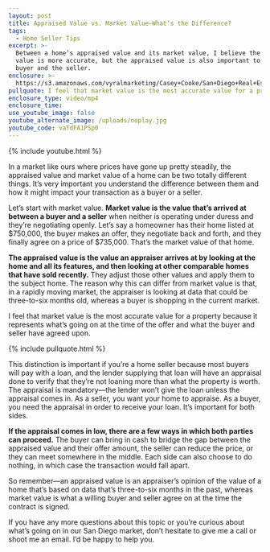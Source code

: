 ```yaml
---
layout: post
title: Appraised Value vs. Market Value—What’s the Difference?
tags:
  - Home Seller Tips
excerpt: >-
  Between a home’s appraised value and its market value, I believe the market
  value is more accurate, but the appraised value is also important to both the
  buyer and the seller.
enclosure: >-
  https://s3.amazonaws.com/vyralmarketing/Casey+Cooke/San+Diego+Real+Estate+Agent-+Appraised+Value+vs.+Market+ValueWhats+the+Difference%253F.mp4
pullquote: I feel that market value is the most accurate value for a property.
enclosure_type: video/mp4
enclosure_time:
use_youtube_image: false
youtube_alternate_image: /uploads/noplay.jpg
youtube_code: vaTdFA1PSp0
---
```



{% include youtube.html %}

In a market like ours where prices have gone up pretty steadily, the appraised value and market value of a home can be two totally different things. It’s very important you understand the difference between them and how it might impact your transaction as a buyer or a seller.

Let’s start with market value. **Market value is the value that’s arrived at between a buyer and a seller** when neither is operating under duress and they’re negotiating openly. Let’s say a homeowner has their home listed at $750,000, the buyer makes an offer, they negotiate back and forth, and they finally agree on a price of $735,000. That’s the market value of that home.

**The appraised value is the value an appraiser arrives at by looking at the home and all its features, and then looking at other comparable homes that have sold recently.** They adjust those other values and apply them to the subject home. The reason why this can differ from market value is that, in a rapidly moving market, the appraiser is looking at data that could be three-to-six months old, whereas a buyer is shopping in the current market.

I feel that market value is the most accurate value for a property because it represents what’s going on at the time of the offer and what the buyer and seller have agreed upon.

{% include pullquote.html %}

This distinction is important if you’re a home seller because most buyers will pay with a loan, and the lender supplying that loan will have an appraisal done to verify that they’re not loaning more than what the property is worth. The appraisal is mandatory—the lender won’t give the loan unless the appraisal comes in. As a seller, you want your home to appraise. As a buyer, you need the appraisal in order to receive your loan. It’s important for both sides.

**If the appraisal comes in low, there are a few ways in which both parties can proceed.** The buyer can bring in cash to bridge the gap between the appraised value and their offer amount, the seller can reduce the price, or they can meet somewhere in the middle. Each side can also choose to do nothing, in which case the transaction would fall apart.

So remember—an appraised value is an appraiser’s opinion of the value of a home that’s based on data that’s three-to-six months in the past, whereas market value is what a willing buyer and seller agree on at the time the contract is signed.

If you have any more questions about this topic or you’re curious about what’s going on in our San Diego market, don’t hesitate to give me a call or shoot me an email. I’d be happy to help you.